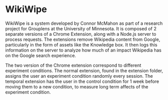 # WikiWipe

WikiWipe is a system developed by Connor McMahon as part of a research project for Grouplens at the University of Minnesota. It is composed of 
2 separate versions of a Chrome Extension, along with a Node.js server to process requests. The extensions remove Wikipedia content from
Google, particularly in the form of assets like the Knowledge box. It then logs this information on the server to analyze how much of an impact
Wikipedia has on the Google search experience.

The two version of the Chrome extension correspond to different experiment conditions. The normal extension, found in the extension folder, 
assigns the user an experiment condition randomly every session. The temporal extension has the user in the control condition for 1 week before moving
them to a new condition, to measure long term affects of the experiment condition. 
